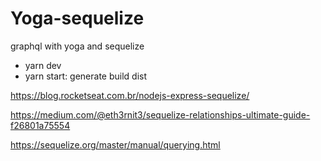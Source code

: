# Yoga-sequelize
graphql with yoga and sequelize

- yarn dev
- yarn start: generate build dist

https://blog.rocketseat.com.br/nodejs-express-sequelize/

https://medium.com/@eth3rnit3/sequelize-relationships-ultimate-guide-f26801a75554

https://sequelize.org/master/manual/querying.html
